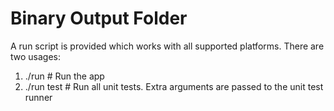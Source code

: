 # Binary Output Folder
A run script is provided which works with all supported platforms.
There are two usages:
1. ./run 	# Run the app
1. ./run test	# Run all unit tests. Extra arguments are passed to the unit test runner

